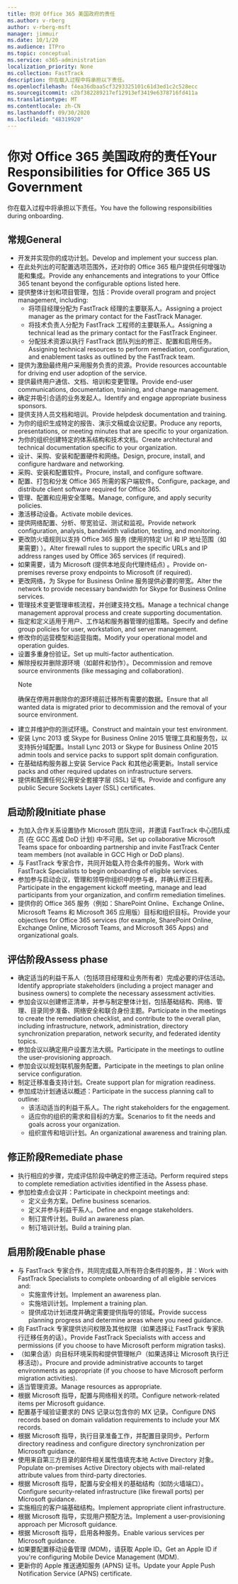 ```yaml
---
title: 你对 Office 365 美国政府的责任
ms.author: v-rberg
author: v-rberg-msft
manager: jimmuir
ms.date: 10/1/20
ms.audience: ITPro
ms.topic: conceptual
ms.service: o365-administration
localization_priority: None
ms.collection: FastTrack
description: 你在载入过程中将承担以下责任。
ms.openlocfilehash: f4ea36dbaa5cf3293325101c61d3ed1c2c528ecc
ms.sourcegitcommit: c2bf382289217ef12913ef3419e6378716fd411a
ms.translationtype: MT
ms.contentlocale: zh-CN
ms.lasthandoff: 09/30/2020
ms.locfileid: "48319920"
---
```

# <a name="your-responsibilities-for-office-365-us-government"></a><span data-ttu-id="d4df6-103">你对 Office 365 美国政府的责任</span><span class="sxs-lookup"><span data-stu-id="d4df6-103">Your Responsibilities for Office 365 US Government</span></span>

<span data-ttu-id="d4df6-104">你在载入过程中将承担以下责任。</span><span class="sxs-lookup"><span data-stu-id="d4df6-104">You have the following responsibilities during onboarding.</span></span>
  
## <a name="general"></a><span data-ttu-id="d4df6-105">常规</span><span class="sxs-lookup"><span data-stu-id="d4df6-105">General</span></span>

- <span data-ttu-id="d4df6-106">开发并实现你的成功计划。</span><span class="sxs-lookup"><span data-stu-id="d4df6-106">Develop and implement your success plan.</span></span>   
- <span data-ttu-id="d4df6-107">在此处列出的可配置选项范围外，还对你的 Office 365 租户提供任何增强功能和集成。</span><span class="sxs-lookup"><span data-stu-id="d4df6-107">Provide any enhancements and integrations to your Office 365 tenant beyond the configurable options listed here.</span></span>    
- <span data-ttu-id="d4df6-108">提供整体计划和项目管理，包括：</span><span class="sxs-lookup"><span data-stu-id="d4df6-108">Provide overall program and project management, including:</span></span>     
  - <span data-ttu-id="d4df6-109">将项目经理分配为 FastTrack 经理的主要联系人。</span><span class="sxs-lookup"><span data-stu-id="d4df6-109">Assigning a project manager as the primary contact for the FastTrack Manager.</span></span>   
  - <span data-ttu-id="d4df6-110">将技术负责人分配为 FastTrack 工程师的主要联系人。</span><span class="sxs-lookup"><span data-stu-id="d4df6-110">Assigning a technical lead as the primary contact for the FastTrack Engineer.</span></span>  
  - <span data-ttu-id="d4df6-111">分配技术资源以执行 FastTrack 团队列出的修正、配置和启用任务。</span><span class="sxs-lookup"><span data-stu-id="d4df6-111">Assigning technical resources to perform remediation, configuration, and enablement tasks as outlined by the FastTrack team.</span></span>   
- <span data-ttu-id="d4df6-112">提供为激励最终用户采用服务负责的资源。</span><span class="sxs-lookup"><span data-stu-id="d4df6-112">Provide resources accountable for driving end user adoption of the service.</span></span>    
- <span data-ttu-id="d4df6-113">提供最终用户通信、文档、培训和变更管理。</span><span class="sxs-lookup"><span data-stu-id="d4df6-113">Provide end-user communications, documentation, training, and change management.</span></span>    
- <span data-ttu-id="d4df6-114">确定并吸引合适的业务发起人。</span><span class="sxs-lookup"><span data-stu-id="d4df6-114">Identify and engage appropriate business sponsors.</span></span>     
- <span data-ttu-id="d4df6-115">提供支持人员文档和培训。</span><span class="sxs-lookup"><span data-stu-id="d4df6-115">Provide helpdesk documentation and training.</span></span>     
- <span data-ttu-id="d4df6-116">为你的组织生成特定的报告、演示文稿或会议纪要。</span><span class="sxs-lookup"><span data-stu-id="d4df6-116">Produce any reports, presentations, or meeting minutes that are specific to your organization.</span></span>     
- <span data-ttu-id="d4df6-117">为你的组织创建特定的体系结构和技术文档。</span><span class="sxs-lookup"><span data-stu-id="d4df6-117">Create architectural and technical documentation specific to your organization.</span></span>     
- <span data-ttu-id="d4df6-118">设计、采购、安装和配置硬件和网络。</span><span class="sxs-lookup"><span data-stu-id="d4df6-118">Design, procure, install, and configure hardware and networking.</span></span>    
- <span data-ttu-id="d4df6-119">采购、安装和配置软件。</span><span class="sxs-lookup"><span data-stu-id="d4df6-119">Procure, install, and configure software.</span></span>     
- <span data-ttu-id="d4df6-120">配置、打包和分发 Office 365 所需的客户端软件。</span><span class="sxs-lookup"><span data-stu-id="d4df6-120">Configure, package, and distribute client software required for Office 365.</span></span>    
- <span data-ttu-id="d4df6-121">管理、配置和应用安全策略。</span><span class="sxs-lookup"><span data-stu-id="d4df6-121">Manage, configure, and apply security policies.</span></span>    
- <span data-ttu-id="d4df6-122">激活移动设备。</span><span class="sxs-lookup"><span data-stu-id="d4df6-122">Activate mobile devices.</span></span>    
- <span data-ttu-id="d4df6-123">提供网络配置、分析、带宽验证、测试和监视。</span><span class="sxs-lookup"><span data-stu-id="d4df6-123">Provide network configuration, analysis, bandwidth validation, testing, and monitoring.</span></span> 
- <span data-ttu-id="d4df6-124">更改防火墙规则以支持 Office 365 服务 (使用的特定 Url 和 IP 地址范围（如果需要) ）。</span><span class="sxs-lookup"><span data-stu-id="d4df6-124">Alter firewall rules to support the specific URLs and IP address ranges used by Office 365 services (if required).</span></span>
- <span data-ttu-id="d4df6-125">如果需要，请为 Microsoft (提供本地反向代理终结点) 。</span><span class="sxs-lookup"><span data-stu-id="d4df6-125">Provide on-premises reverse proxy endpoints to Microsoft (if required).</span></span>     
- <span data-ttu-id="d4df6-126">更改网络，为 Skype for Business Online 服务提供必要的带宽。</span><span class="sxs-lookup"><span data-stu-id="d4df6-126">Alter the network to provide necessary bandwidth for Skype for Business Online services.</span></span>   
- <span data-ttu-id="d4df6-127">管理技术变更管理审核流程，并创建支持文档。</span><span class="sxs-lookup"><span data-stu-id="d4df6-127">Manage a technical change management approval process and create supporting documentation.</span></span>    
- <span data-ttu-id="d4df6-128">指定和定义适用于用户、工作站和服务器管理的组策略。</span><span class="sxs-lookup"><span data-stu-id="d4df6-128">Specify and define group policies for user, workstation, and server management.</span></span>    
- <span data-ttu-id="d4df6-129">修改你的运营模型和运营指南。</span><span class="sxs-lookup"><span data-stu-id="d4df6-129">Modify your operational model and operation guides.</span></span>   
- <span data-ttu-id="d4df6-130">设置多重身份验证。</span><span class="sxs-lookup"><span data-stu-id="d4df6-130">Set up multi-factor authentication.</span></span>   
- <span data-ttu-id="d4df6-131">解除授权并删除源环境（如邮件和协作）。</span><span class="sxs-lookup"><span data-stu-id="d4df6-131">Decommission and remove source environments (like messaging and collaboration).</span></span> 
    > [!NOTE]
    > <span data-ttu-id="d4df6-132">确保在停用并删除你的源环境前迁移所有需要的数据。</span><span class="sxs-lookup"><span data-stu-id="d4df6-132">Ensure that all wanted data is migrated prior to decommission and the removal of your source environment.</span></span>   
- <span data-ttu-id="d4df6-133">建立并维护你的测试环境。</span><span class="sxs-lookup"><span data-stu-id="d4df6-133">Construct and maintain your test environment.</span></span>  
- <span data-ttu-id="d4df6-134">安装 Lync 2013 或 Skype for Business Online 2015 管理工具和服务包，以支持拆分域配置。</span><span class="sxs-lookup"><span data-stu-id="d4df6-134">Install Lync 2013 or Skype for Business Online 2015 admin tools and service packs to support split domain configuration.</span></span>    
- <span data-ttu-id="d4df6-135">在基础结构服务器上安装 Service Pack 和其他必需更新。</span><span class="sxs-lookup"><span data-stu-id="d4df6-135">Install service packs and other required updates on infrastructure servers.</span></span>     
- <span data-ttu-id="d4df6-136">提供和配置任何公用安全套接字层 (SSL) 证书。</span><span class="sxs-lookup"><span data-stu-id="d4df6-136">Provide and configure any public Secure Sockets Layer (SSL) certificates.</span></span> 
    
## <a name="initiate-phase"></a><span data-ttu-id="d4df6-137">启动阶段</span><span class="sxs-lookup"><span data-stu-id="d4df6-137">Initiate phase</span></span>

- <span data-ttu-id="d4df6-138">为加入合作关系设置协作 Microsoft 团队空间，并邀请 FastTrack 中心团队成员 (在 GCC 高或 DoD 计划) 中不可用。</span><span class="sxs-lookup"><span data-stu-id="d4df6-138">Set up collaborative Microsoft Teams space for onboarding partnership and invite FastTrack Center team members (not available in GCC High or DoD plans).</span></span>   
- <span data-ttu-id="d4df6-139">与 FastTrack 专家合作，共同开始载入符合条件的服务。</span><span class="sxs-lookup"><span data-stu-id="d4df6-139">Work with FastTrack Specialists to begin onboarding of eligible services.</span></span>    
- <span data-ttu-id="d4df6-140">参加参与启动会议，管理和领导你组织中的参与者，并确认修正日程表。</span><span class="sxs-lookup"><span data-stu-id="d4df6-140">Participate in the engagement kickoff meeting, manage and lead participants from your organization, and confirm remediation timelines.</span></span>    
- <span data-ttu-id="d4df6-141">提供你的 Office 365 服务（例如：SharePoint Online、Exchange Online、Microsoft Teams 和 Microsoft 365 应用版）目标和组织目标。</span><span class="sxs-lookup"><span data-stu-id="d4df6-141">Provide your objectives for Office 365 services (for example, SharePoint Online, Exchange Online, Microsoft Teams, and Microsoft 365 Apps) and organizational goals.</span></span>
    
## <a name="assess-phase"></a><span data-ttu-id="d4df6-142">评估阶段</span><span class="sxs-lookup"><span data-stu-id="d4df6-142">Assess phase</span></span>

- <span data-ttu-id="d4df6-143">确定适当的利益干系人（包括项目经理和业务所有者）完成必要的评估活动。</span><span class="sxs-lookup"><span data-stu-id="d4df6-143">Identify appropriate stakeholders (including a project manager and business owners) to complete the necessary assessment activities.</span></span>    
- <span data-ttu-id="d4df6-144">参加会议以创建修正清单，并参与制定整体计划，包括基础结构、网络、管理、目录同步准备、网络安全和联合身份主题。</span><span class="sxs-lookup"><span data-stu-id="d4df6-144">Participate in the meetings to create the remediation checklist, and contribute to the overall plan, including infrastructure, network, administration, directory synchronization preparation, network security, and federated identity topics.</span></span> 
- <span data-ttu-id="d4df6-145">参加会议以确定用户设置方法大纲。</span><span class="sxs-lookup"><span data-stu-id="d4df6-145">Participate in the meetings to outline the user-provisioning approach.</span></span>     
- <span data-ttu-id="d4df6-146">参加会议以规划联机服务配置。</span><span class="sxs-lookup"><span data-stu-id="d4df6-146">Participate in the meetings to plan online service configuration.</span></span>    
- <span data-ttu-id="d4df6-147">制定迁移准备支持计划。</span><span class="sxs-lookup"><span data-stu-id="d4df6-147">Create support plan for migration readiness.</span></span>    
- <span data-ttu-id="d4df6-148">参加成功计划通话以概述：</span><span class="sxs-lookup"><span data-stu-id="d4df6-148">Participate in the success planning call to outline:</span></span>   
  - <span data-ttu-id="d4df6-149">该活动适当的利益干系人。</span><span class="sxs-lookup"><span data-stu-id="d4df6-149">The right stakeholders for the engagement.</span></span>   
  - <span data-ttu-id="d4df6-150">适应你的组织的需求和目标的方案。</span><span class="sxs-lookup"><span data-stu-id="d4df6-150">Scenarios to fit the needs and goals across your organization.</span></span>   
  - <span data-ttu-id="d4df6-151">组织宣传和培训计划。</span><span class="sxs-lookup"><span data-stu-id="d4df6-151">An organizational awareness and training plan.</span></span>
    
## <a name="remediate-phase"></a><span data-ttu-id="d4df6-152">修正阶段</span><span class="sxs-lookup"><span data-stu-id="d4df6-152">Remediate phase</span></span>

- <span data-ttu-id="d4df6-153">执行相应的步骤，完成评估阶段中确定的修正活动。</span><span class="sxs-lookup"><span data-stu-id="d4df6-153">Perform required steps to complete remediation activities identified in the Assess phase.</span></span>  
- <span data-ttu-id="d4df6-154">参加检查点会议并：</span><span class="sxs-lookup"><span data-stu-id="d4df6-154">Participate in checkpoint meetings and:</span></span>   
  - <span data-ttu-id="d4df6-155">定义业务方案。</span><span class="sxs-lookup"><span data-stu-id="d4df6-155">Define business scenarios.</span></span>  
  - <span data-ttu-id="d4df6-156">定义并参与利益干系人。</span><span class="sxs-lookup"><span data-stu-id="d4df6-156">Define and engage stakeholders.</span></span>  
  - <span data-ttu-id="d4df6-157">制订宣传计划。</span><span class="sxs-lookup"><span data-stu-id="d4df6-157">Build an awareness plan.</span></span> 
  - <span data-ttu-id="d4df6-158">制订培训计划。</span><span class="sxs-lookup"><span data-stu-id="d4df6-158">Build a training plan.</span></span>
    
## <a name="enable-phase"></a><span data-ttu-id="d4df6-159">启用阶段</span><span class="sxs-lookup"><span data-stu-id="d4df6-159">Enable phase</span></span>

- <span data-ttu-id="d4df6-160">与 FastTrack 专家合作，共同完成载入所有符合条件的服务，并：</span><span class="sxs-lookup"><span data-stu-id="d4df6-160">Work with FastTrack Specialists to complete onboarding of all eligible services and:</span></span>  
  - <span data-ttu-id="d4df6-161">实施宣传计划。</span><span class="sxs-lookup"><span data-stu-id="d4df6-161">Implement an awareness plan.</span></span>   
  - <span data-ttu-id="d4df6-162">实施培训计划。</span><span class="sxs-lookup"><span data-stu-id="d4df6-162">Implement a training plan.</span></span>   
  - <span data-ttu-id="d4df6-163">提供成功计划进度并确定需要提供指导的领域。</span><span class="sxs-lookup"><span data-stu-id="d4df6-163">Provide success planning progress and determine areas where you need guidance.</span></span>  
- <span data-ttu-id="d4df6-164">向 FastTrack 专家提供访问权限及其他权限（如果选择让 FastTrack 专家执行迁移任务的话）。</span><span class="sxs-lookup"><span data-stu-id="d4df6-164">Provide FastTrack Specialists with access and permissions (if you choose to have Microsoft perform migration tasks).</span></span>   
- <span data-ttu-id="d4df6-165">（如果合适）向目标环境采购和提供管理帐户（如果选择让 Microsoft 执行迁移活动）。</span><span class="sxs-lookup"><span data-stu-id="d4df6-165">Procure and provide administrative accounts to target environments as appropriate (if you choose to have Microsoft perform migration activities).</span></span>    
- <span data-ttu-id="d4df6-166">适当管理资源。</span><span class="sxs-lookup"><span data-stu-id="d4df6-166">Manage resources as appropriate.</span></span>     
- <span data-ttu-id="d4df6-167">根据 Microsoft 指导，配置与网络相关的项。</span><span class="sxs-lookup"><span data-stu-id="d4df6-167">Configure network-related items per Microsoft guidance.</span></span>    
- <span data-ttu-id="d4df6-168">配置基于域验证要求的 DNS 记录以包含你的 MX 记录。</span><span class="sxs-lookup"><span data-stu-id="d4df6-168">Configure DNS records based on domain validation requirements to include your MX records.</span></span>    
- <span data-ttu-id="d4df6-169">根据 Microsoft 指导，执行目录准备工作，并配置目录同步。</span><span class="sxs-lookup"><span data-stu-id="d4df6-169">Perform directory readiness and configure directory synchronization per Microsoft guidance.</span></span>   
- <span data-ttu-id="d4df6-170">使用来自第三方目录的邮件相关属性值填充本地 Active Directory 对象。</span><span class="sxs-lookup"><span data-stu-id="d4df6-170">Populate on-premises Active Directory objects with mail-related attribute values from third-party directories.</span></span>    
- <span data-ttu-id="d4df6-171">根据 Microsoft 指导，配置与安全相关的基础结构（如防火墙端口）。</span><span class="sxs-lookup"><span data-stu-id="d4df6-171">Configure security-related infrastructure (like firewall ports) per Microsoft guidance.</span></span>    
- <span data-ttu-id="d4df6-172">实施相应的客户端基础结构。</span><span class="sxs-lookup"><span data-stu-id="d4df6-172">Implement appropriate client infrastructure.</span></span>   
- <span data-ttu-id="d4df6-173">根据 Microsoft 指导，实现用户预配方法。</span><span class="sxs-lookup"><span data-stu-id="d4df6-173">Implement a user-provisioning approach per Microsoft guidance.</span></span>    
- <span data-ttu-id="d4df6-174">根据 Microsoft 指导，启用各种服务。</span><span class="sxs-lookup"><span data-stu-id="d4df6-174">Enable various services per Microsoft guidance.</span></span>    
- <span data-ttu-id="d4df6-175">如果要配置移动设备管理 (MDM)，请获取 Apple ID。</span><span class="sxs-lookup"><span data-stu-id="d4df6-175">Get an Apple ID if you're configuring Mobile Device Management (MDM).</span></span>   
- <span data-ttu-id="d4df6-176">更新你的 Apple 推送通知服务 (APNS) 证书。</span><span class="sxs-lookup"><span data-stu-id="d4df6-176">Update your Apple Push Notification Service (APNS) certificate.</span></span>
  